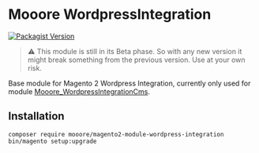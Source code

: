 # Mooore WordpressIntegration

[![Packagist Version](https://img.shields.io/packagist/v/mooore/magento2-module-wordpress-integration)](https://packagist.org/packages/mooore/magento2-module-wordpress-integration)

> :warning: This module is still in its Beta phase.
> So with any new version it might break something from the previous version.
> Use at your own risk.

Base module for Magento 2 Wordpress Integration, currently only used for module [Mooore_WordpressIntegrationCms](https://github.com/mooore-digital/magento2-module-wordpress-integration-cms).

## Installation

```shell script
composer require mooore/magento2-module-wordpress-integration
bin/magento setup:upgrade
```
